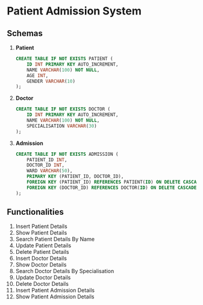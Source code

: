 # Patient Admission System

## Schemas

1. **Patient**

    ```sql
    CREATE TABLE IF NOT EXISTS PATIENT (
        ID INT PRIMARY KEY AUTO_INCREMENT,
        NAME VARCHAR(100) NOT NULL,
        AGE INT,
        GENDER VARCHAR(10)
    );
    ```

2. **Doctor**

    ```sql
    CREATE TABLE IF NOT EXISTS DOCTOR (
        ID INT PRIMARY KEY AUTO_INCREMENT,
        NAME VARCHAR(100) NOT NULL,
        SPECIALISATION VARCHAR(30)
    );
    ```

3. **Admission**

    ```sql
    CREATE TABLE IF NOT EXISTS ADMISSION (
        PATIENT_ID INT,
        DOCTOR_ID INT,
        WARD VARCHAR(50),
        PRIMARY KEY (PATIENT_ID, DOCTOR_ID),
        FOREIGN KEY (PATIENT_ID) REFERENCES PATIENT(ID) ON DELETE CASCADE,
        FOREIGN KEY (DOCTOR_ID) REFERENCES DOCTOR(ID) ON DELETE CASCADE
    );
    ```
## Functionalities

1. Insert Patient Details
2. Show Patient Details
3. Search Patient Details By Name
4. Update Patient Details
5. Delete Patient Details
6. Insert Doctor Details
7. Show Doctor Details
8. Search Doctor Details By Specialisation
9. Update Doctor Details
10. Delete Doctor Details
11. Insert Patient Admission Details
12. Show Patient Admission Details